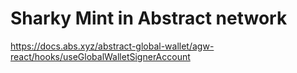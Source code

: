 # Sharky Mint in Abstract network

https://docs.abs.xyz/abstract-global-wallet/agw-react/hooks/useGlobalWalletSignerAccount

